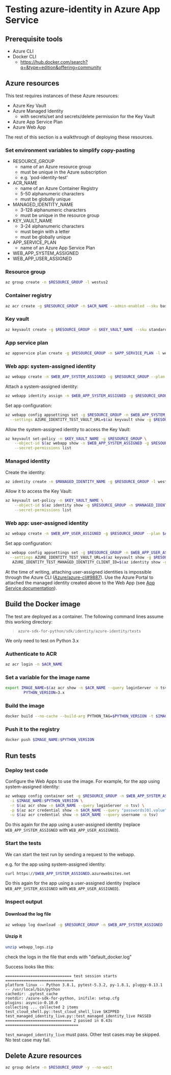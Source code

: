 # Testing azure-identity in Azure App Service

## Prerequisite tools

- Azure CLI
- Docker CLI
  - https://hub.docker.com/search?q=&type=edition&offering=community

## Azure resources

This test requires instances of these Azure resources:

- Azure Key Vault
- Azure Managed Identity
  - with secrets/set and secrets/delete permission for the Key Vault
- Azure App Service Plan
- Azure Web App

The rest of this section is a walkthrough of deploying these resources.

### Set environment variables to simplify copy-pasting

- RESOURCE_GROUP
  - name of an Azure resource group
  - must be unique in the Azure subscription
  - e.g. 'pod-identity-test'
- ACR_NAME
  - name of an Azure Container Registry
  - 5-50 alphanumeric characters
  - must be globally unique
- MANAGED_IDENTITY_NAME
  - 3-128 alphanumeric characters
  - must be unique in the resource group
- KEY_VAULT_NAME
  - 3-24 alphanumeric characters
  - must begin with a letter
  - must be globally unique
- APP_SERVICE_PLAN
  - name of an Azure App Service Plan
- WEB_APP_SYSTEM_ASSIGNED
- WEB_APP_USER_ASSIGNED

### Resource group

```sh
az group create -n $RESOURCE_GROUP -l westus2
```

### Container registry

```sh
az acr create -g $RESOURCE_GROUP -n $ACR_NAME --admin-enabled --sku basic
```

### Key vault

```sh
az keyvault create -g $RESOURCE_GROUP -n $KEY_VAULT_NAME --sku standard
```

### App service plan

```sh
az appservice plan create -g $RESOURCE_GROUP -n $APP_SERVICE_PLAN -l westus2 --sku B1 --is-linux
```

### Web app: system-assigned identity

```sh
az webapp create -n $WEB_APP_SYSTEM_ASSIGNED -g $RESOURCE_GROUP --plan $APP_SERVICE_PLAN --runtime "python|3.9"
```

Attach a system-assigned identity:

```sh
az webapp identity assign -n $WEB_APP_SYSTEM_ASSIGNED -g $RESOURCE_GROUP
```

Set app configuration:

```sh
az webapp config appsettings set -g $RESOURCE_GROUP -n $WEB_APP_SYSTEM_ASSIGNED \
  --settings AZURE_IDENTITY_TEST_VAULT_URL=$(az keyvault show -g $RESOURCE_GROUP -n $KEY_VAULT_NAME --query properties.vaultUri -o tsv)
```

Allow the system-assigned identity to access the Key Vault:

```sh
az keyvault set-policy -n $KEY_VAULT_NAME -g $RESOURCE_GROUP \
    --object-id $(az webapp show -n $WEB_APP_SYSTEM_ASSIGNED -g $RESOURCE_GROUP --query identity.principalId -o tsv) \
    --secret-permissions list
```

### Managed identity
Create the identity:

```sh
az identity create -n $MANAGED_IDENTITY_NAME -g $RESOURCE_GROUP -l westus2
```

Allow it to access the Key Vault:

```sh
az keyvault set-policy -n $KEY_VAULT_NAME \
    --object-id $(az identity show -g $RESOURCE_GROUP -n $MANAGED_IDENTITY_NAME --query principalId -o tsv) \
    --secret-permissions list
```

### Web app: user-assigned identity

```sh
az webapp create -n $WEB_APP_USER_ASSIGNED -g $RESOURCE_GROUP --plan $APP_SERVICE_PLAN --runtime "python|3.9"
```

Set app configuration:

```sh
az webapp config appsettings set -g $RESOURCE_GROUP -n $WEB_APP_USER_ASSIGNED \
  --settings AZURE_IDENTITY_TEST_VAULT_URL=$(az keyvault show -g $RESOURCE_GROUP -n $KEY_VAULT_NAME --query properties.vaultUri -o tsv) \
   AZURE_IDENTITY_TEST_MANAGED_IDENTITY_CLIENT_ID=$(az identity show -g $RESOURCE_GROUP -n $MANAGED_IDENTITY_NAME -o tsv --query clientId)
```

At the time of writing, attaching user-assigned identities is impossible through the Azure CLI
([Azure/azure-cli#9887](https://github.com/Azure/azure-cli/issues/9887)).
Use the Azure Portal to attached the managed identity created above to the Web App (see
[App Service documentation](https://docs.microsoft.com/azure/app-service/overview-managed-identity?tabs=dotnet#adding-a-user-assigned-identity)).

## Build the Docker image

The test are deployed as a container. The following command lines assume this working directory:
> `azure-sdk-for-python/sdk/identity/azure-identity/tests`

We only need to test on Python 3.x

### Authenticate to ACR

```sh
az acr login -n $ACR_NAME
```

### Set a variable for the image name

```sh
export IMAGE_NAME=$(az acr show -n $ACR_NAME --query loginServer -o tsv)/webapp-managed-id-test  \
        PYTHON_VERSION=3.x 
```

### Build the image

```sh
docker build --no-cache --build-arg PYTHON_TAG=$PYTHON_VERSION -t $IMAGE_NAME:$PYTHON_VERSION ./managed-identity-live
```

### Push it to the registry

```sh
docker push $IMAGE_NAME:$PYTHON_VERSION
```

## Run tests

### Deploy test code

Configure the Web Apps to use the image. For example, for the app using system-assigned identity:

```sh
az webapp config container set -g $RESOURCE_GROUP -n $WEB_APP_SYSTEM_ASSIGNED \
  -i $IMAGE_NAME:$PYTHON_VERSION \
  -r $(az acr show -n $ACR_NAME --query loginServer -o tsv) \
  -p $(az acr credential show -n $ACR_NAME --query "passwords[0].value" -o tsv) \
  -u $(az acr credential show -n $ACR_NAME --query username -o tsv)
```

Do this again for the app using a user-assigned identity (replace `WEB_APP_SYSTEM_ASSIGNED` with `WEB_APP_USER_ASSIGNED`).

### Start the tests

We can start the test run by sending a request to the webapp.

e.g. for the app using system-assigned identity:

```sh
curl https://$WEB_APP_SYSTEM_ASSIGNED.azurewebsites.net
```

Do this again for the app using a user-assigned identity (replace `WEB_APP_SYSTEM_ASSIGNED` with `WEB_APP_USER_ASSIGNED`).

### Inspect output

#### Download the log file

```sh
az webapp log download -g $RESOURCE_GROUP -n $WEB_APP_SYSTEM_ASSIGNED
```

#### Unzip it

```sh
unzip webapp_logs.zip
```

check the logs in the file that ends with "default_docker.log"

Success looks like this:
```
============================= test session starts ==============================
platform linux -- Python 3.8.1, pytest-5.3.2, py-1.8.1, pluggy-0.13.1 -- /usr/local/bin/python
cachedir: .pytest_cache
rootdir: /azure-sdk-for-python, inifile: setup.cfg
plugins: asyncio-0.10.0
collecting ... collected 2 items
test_cloud_shell.py::test_cloud_shell_live SKIPPED
test_managed_identity_live.py::test_managed_identity_live PASSED
============================= 2 passed in 0.43s ================================
```

`test_managed_identity_live` must pass. Other test cases may be skipped. No test case may fail.

## Delete Azure resources

```sh
az group delete -n $RESOURCE_GROUP -y --no-wait
```
